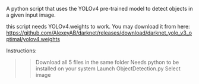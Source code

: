 A python script that uses the YOLOv4 pre-trained model to detect objects in a given input image. 

this script needs YOLOv4.weights to work. You may download it from here: https://github.com/AlexeyAB/darknet/releases/download/darknet_yolo_v3_optimal/yolov4.weights

Instructions: 
> > Download all 5 files in the same folder
> > Needs python to be installed on your system
> > Launch ObjectDetection.py
> > Select image 
